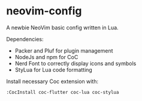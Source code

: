 # neovim-config

A newbie NeoVim basic config written in Lua.

Dependencies:
- Packer and Pluf for plugin management
- NodeJs and npm for CoC
- Nerd Font to correctly display icons and symbols
- StyLua for Lua code formatting

Install necessary Coc extension with:
````
:CocInstall coc-flutter coc-lua coc-stylua
````
